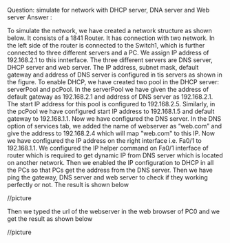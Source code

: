 Question: simulate for network with DHCP server, DNA server and Web server
Answer :

To simulate the network, we have created a network structure as shown below. It consists of a 1841 Router. It has connection with two network. In the left side of the router is connected to the Switch1, which is further connected to three different servers and a PC. We assign IP address of 192.168.2.1 to this innterface. The three different servers are DNS server, DHCP server and web server. The IP address, subnet mask, default gateway and address of DNS server is configured in tis servers as shown in the figure. To enable DHCP, we have created two pool in the DHCP server: serverPool and pcPool. In the serverPool we have given the address of default gateway as 192.168.2.1 and address of DNS server as 192.168.2.1. The start IP address for this pool is configured to 192.168.2.5. Similarly, in the pcPool we have configured start IP address to 192.168.1.5 and default gateway to 192.168.1.1.
Now we have configured the DNS server. In the DNS option of services tab, we added the name of webserver as “web.com” and give the address to 192.168.2.4 which will map "web.com" to this IP.
Now we have configured the IP address on the right interface i.e. Fa0/1 to 192.168.1.1. We configured the IP helper command on Fa0/1 interface of router  which is required to get dynamic IP from DNS server which is located on another network. Then we enabled the IP configuration to DHCP in all the PCs so that PCs get the address from the DNS server.
Then we have ping the gateway, DNS server and web server to check if they working perfectly or not. The result is shown below

//picture

Then we typed the url of the webserver in the web browser of PC0 and we get the result as shown below

//picture
